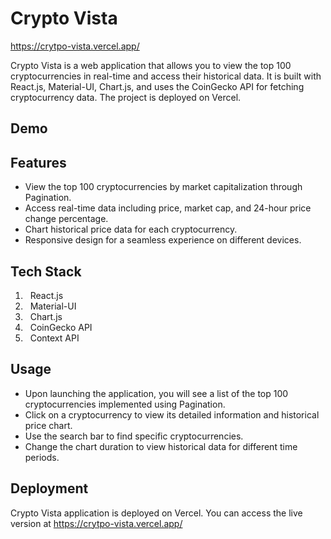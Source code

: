 
# Crypto Vista 
https://crytpo-vista.vercel.app/

Crypto Vista is a web application that allows you to view the top 100 cryptocurrencies in real-time and access their historical data. It is built with React.js, Material-UI, Chart.js, and uses the CoinGecko API for fetching cryptocurrency data. The project is deployed on Vercel.

## Demo




## Features
- View the top 100 cryptocurrencies by market capitalization through Pagination.
- Access real-time data including price, market cap, and 24-hour price change percentage.
- Chart historical price data for each cryptocurrency.
- Responsive design for a seamless experience on different devices.


## Tech Stack

1. &nbsp;&nbsp;React.js
2. &nbsp;&nbsp;Material-UI
3. &nbsp;&nbsp;Chart.js
4. &nbsp;&nbsp;CoinGecko API
5. &nbsp;&nbsp;Context API


## Usage

- Upon launching the application, you will see a list of the top 100 cryptocurrencies implemented using Pagination.
- Click on a cryptocurrency to view its detailed information and historical price chart.
- Use the search bar to find specific cryptocurrencies.
- Change the chart duration to view historical data for different time periods.

## Deployment

Crypto Vista application is deployed on Vercel. You can access the live version at https://crytpo-vista.vercel.app/

